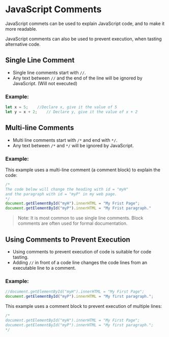 # JavaScript Comments
JavaScript commets can be used to explain JavaScript code, and to make it more readable.

JavaScript comments can also be used to prevent execution, when tasting alternative code.

## Single Line Comment
* Single line comments start with ```//```.
* Any text between ```//``` and the end of the line will be ignored by JavaScript. (Will not executed)
### Example:
```JavaScript
let x = 5;    //Declare x, give it the value of 5
let y = x + 2;    // Declare y, give it the value of x + 2
```

## Multi-line Comments
* Multi line comments start with ```/*``` and end with ```*/```.
* Any text between ```/*``` and ```*/``` will be ignored by JavaScript.
### Example:
This example uses a multi-line comment (a comment block) to explain the code:
```JavaScript
/* 
The code below will change the heading with id = "myH" 
and the paragraph with id = "myP" in my web page.
*/
document.getElementById("myH").innerHTML = "My Frist Page";
document.getElementById("myP").innerHTML = "My Frist paragraph."
```
> Note: 
It is most common to use single line comments.
Block comments are often used for formal documentation.

## Using Comments to Prevent Execution
* Using comments to prevent execution of code is suitable for code tasting.
* Adding ```//``` in front of a code line changes the code lines from an executable line to a comment.
### Example:
```js
//document.getElementById("myH").innerHTML = "My First Page";
document.getElementById("myP").innerHTML = "My first paragraph.";
```
This example uses a comment block to prevent execution of multiple lines:
```js
/*
document.getElementById("myH").innerHTML = "My First Page";
document.getElementById("myP").innerHTML = "My first paragraph.";
*/
```